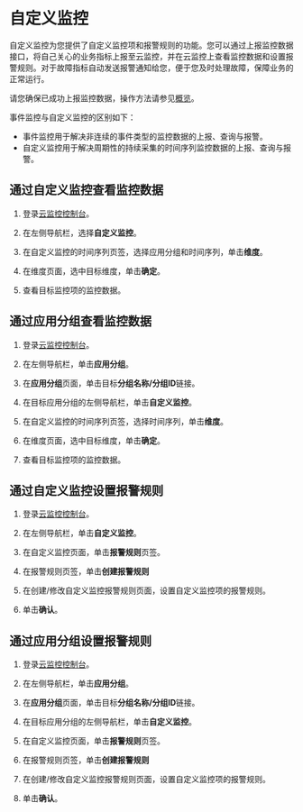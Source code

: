 # 自定义监控

自定义监控为您提供了自定义监控项和报警规则的功能。您可以通过上报监控数据接口，将自己关心的业务指标上报至云监控，并在云监控上查看监控数据和设置报警规则。对于故障指标自动发送报警通知给您，便于您及时处理故障，保障业务的正常运行。

请您确保已成功上报监控数据，操作方法请参见[概览](/intl.zh-CN/自定义监控/上报监控数据/概览.md)。

事件监控与自定义监控的区别如下：

-   事件监控用于解决非连续的事件类型的监控数据的上报、查询与报警。
-   自定义监控用于解决周期性的持续采集的时间序列监控数据的上报、查询与报警。

## 通过自定义监控查看监控数据

1.  登录[云监控控制台](https://cms-intl.console.aliyun.com)。

2.  在左侧导航栏，选择**自定义监控**。

3.  在自定义监控的时间序列页签，选择应用分组和时间序列，单击**维度**。

4.  在维度页面，选中目标维度，单击**确定**。

5.  查看目标监控项的监控数据。


## 通过应用分组查看监控数据

1.  登录[云监控控制台](https://cms-intl.console.aliyun.com)。

2.  在左侧导航栏，单击**应用分组**。

3.  在**应用分组**页面，单击目标**分组名称/分组ID**链接。

4.  在目标应用分组的左侧导航栏，单击**自定义监控**。

5.  在自定义监控的时间序列页签，选择时间序列，单击**维度**。

6.  在维度页面，选中目标维度，单击**确定**。

7.  查看目标监控项的监控数据。


## 通过自定义监控设置报警规则

1.  登录[云监控控制台](https://cms-intl.console.aliyun.com)。

2.  在左侧导航栏，单击**自定义监控**。

3.  在自定义监控页面，单击**报警规则**页签。

4.  在报警规则页签，单击**创建报警规则**

5.  在创建/修改自定义监控报警规则页面，设置自定义监控项的报警规则。

6.  单击**确认**。


## 通过应用分组设置报警规则

1.  登录[云监控控制台](https://cms-intl.console.aliyun.com)。

2.  在左侧导航栏，单击**应用分组**。

3.  在**应用分组**页面，单击目标**分组名称/分组ID**链接。

4.  在目标应用分组的左侧导航栏，单击**自定义监控**。

5.  在自定义监控页面，单击**报警规则**页签。

6.  在报警规则页签，单击**创建报警规则**

7.  在创建/修改自定义监控报警规则页面，设置自定义监控项的报警规则。

8.  单击**确认**。


